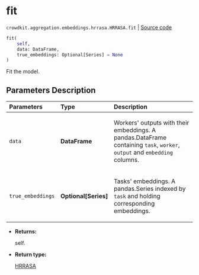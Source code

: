 # fit
`crowdkit.aggregation.embeddings.hrrasa.HRRASA.fit` | [Source code](https://github.com/Toloka/crowd-kit/blob/v1.1.0.rc4/crowdkit/aggregation/embeddings/hrrasa.py#L105)

```python
fit(
    self,
    data: DataFrame,
    true_embeddings: Optional[Series] = None
)
```

Fit the model.

## Parameters Description

| Parameters | Type | Description |
| :----------| :----| :-----------|
`data`|**DataFrame**|<p>Workers&#x27; outputs with their embeddings. A pandas.DataFrame containing `task`, `worker`, `output` and `embedding` columns.</p>
`true_embeddings`|**Optional\[Series\]**|<p>Tasks&#x27; embeddings. A pandas.Series indexed by `task` and holding corresponding embeddings.</p>

* **Returns:**

  self.

* **Return type:**

  [HRRASA](crowdkit.aggregation.embeddings.hrrasa.HRRASA.md)
